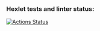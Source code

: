 ### Hexlet tests and linter status:
[![Actions Status](https://github.com/DmitriiKononenko/frontend-project-44/workflows/hexlet-check/badge.svg)](https://github.com/DmitriiKononenko/frontend-project-44/actions)